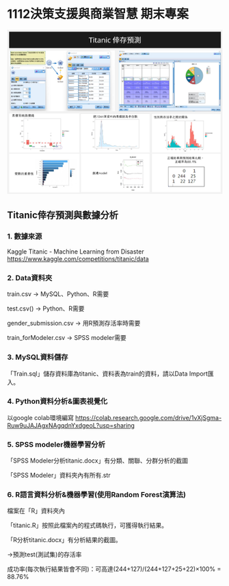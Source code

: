 # 1112決策支援與商業智慧 期末專案
<img src='images/all_1.jpg'> 

## Titanic倖存預測與數據分析


### 1. 數據來源
Kaggle Titanic - Machine Learning from Disaster
https://www.kaggle.com/competitions/titanic/data

### 2. Data資料夾
train.csv → MySQL、Python、R需要

test.csv() → Python、R需要

gender_submission.csv → 用R預測存活率時需要

train_forModeler.csv → SPSS modeler需要


### 3. MySQL資料儲存
「Train.sql」儲存資料庫為titanic、資料表為train的資料，請以Data Import匯入。

### 4. Python資料分析&圖表視覺化
以google colab環境編寫
https://colab.research.google.com/drive/1vXjSgma-Ruw9uJAJAgxNAgqdnYxdgeoL?usp=sharing


### 5. SPSS modeler機器學習分析

「SPSS Modeler分析titanic.docx」有分類、關聯、分群分析的截圖

「SPSS Modeler」資料夾內有所有.str

### 6. R語言資料分析&機器學習(使用Random Forest演算法)

檔案在「R」資料夾內

「titanic.R」按照此檔案內的程式碼執行，可獲得執行結果。

「R分析titanic.docx」有分析結果的截圖。

→預測test(測試集)的存活率

成功率(每次執行結果皆會不同)：可高達(244+127)/(244+127+25+22)×100% = 88.76%


